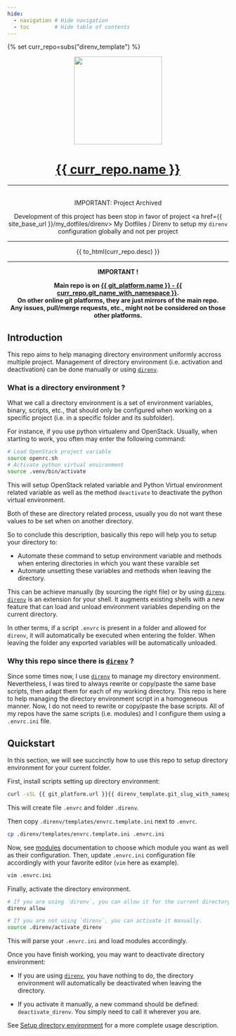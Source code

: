 ```yaml
---
hide:
  - navigation # Hide navigation
  - toc        # Hide table of contents
---
```


{% set curr_repo=subs("direnv_template") %}


<!-- BEGIN MKDOCS TEMPLATE -->
<!--
WARNING, DO NOT UPDATE CONTENT BETWEEN MKDOCS TEMPLATE TAG !
Modified content will be overwritten when updating
-->

<div align="center">

  <!-- Project Title -->
  <a href="{{ git_platform.url }}{{ curr_repo.git_slug_with_namespace }}">
    <img src="{{ curr_repo.logo }}" width="200px">
    <h1>{{ curr_repo.name }}</h1>
  </a>

<hr>

<br>
IMPORTANT: Project Archived

Development of this project has been stop in favor of project
<a href={{ site_base_url }}/my_dotfiles/direnv>
  My Dotfiles / Direnv</a>
to setup my `direnv` configuration globally and not per project
<br>

<hr>

{{ to_html(curr_repo.desc) }}

<hr>

  <b>
IMPORTANT !<br>

Main repo is on
<a href="{{ git_platform.url }}{{ curr_repo.git_slug_with_namespace }}">
  {{ git_platform.name }} - {{ curr_repo.git_name_with_namespace }}</a>.<br>
On other online git platforms, they are just mirrors of the main repo.<br>
Any issues, pull/merge requests, etc., might not be considered on those other
platforms.
  </b>

</div>

<!-- END MKDOCS TEMPLATE -->


## Introduction

This repo aims to help managing directory environment uniformly accross multiple
project. Management of directory environment (i.e. activation and deactivation)
can be done manually or using [`direnv`][direnv].

### What is a directory environment ?

What we call a directory environment is a set of environment variables, binary,
scripts, etc., that should only be configured when working on a specific
project (i.e. in a specific folder and its subfolder).

For instance, if you use python virtualenv and OpenStack. Usually, when
starting to work, you often may enter the following command:

```bash
# Load OpenStack project variable
source openrc.sh
# Activate python virtual environment
source .venv/bin/activate
```

This will setup OpenStack related variable and Python Virtual environment
related variable as well as the method `deactivate` to deactivate the python
virtual environment.

Both of these are directory related process, usually you do not want these values
to be set when on another directory.

So to conclude this description, basically this repo will help you to setup your
directory to:

  - Automate these command to setup environment variable and methods when
    entering directories in which you want these varaible set
  - Automate unsetting these variables and methods when leaving the directory.

This can be achieve manually (by sourcing the right file) or by using
[`direnv`][direnv]. [`direnv`][direnv] is an extension for your shell. It
augments existing shells with a new feature that can load and unload environment
variables depending on the current directory.

In other terms, if a script `.envrc` is present in a folder and allowed for
`direnv`, it will automatically be executed when entering the folder. When
leaving the folder any exported variables will be automatically unloaded.

### Why this repo since there is [`direnv`][direnv] ?

Since some times now, I use [`direnv`][direnv] to manage my directory environment.
Nevertheless, I was tired to always rewrite or copy/paste the same base scripts,
then adapt them for each of my working directory. This repo is here to help
managing the directory environment script in a homogeneous manner. Now, I do not
need to rewrite or copy/paste the base scripts. All of my repos have the same
scripts (i.e. modules) and I configure them using a `.envrc.ini` file.

## Quickstart

In this section, we will see succinctly how  to use this repo to setup directory
environment for your current folder.

First, install scripts setting up directory environment:

```bash
curl -sSL {{ git_platform.url }}{{ direnv_template.git_slug_with_namespace }}/-/raw/master/setup.sh | bash -
```

This will create file `.envrc` and folder `.direnv`.

Then copy `.direnv/templates/envrc.template.ini` next to `.envrc`.

```bash
cp .direnv/templates/envrc.template.ini .envrc.ini
```

Now, see [modules][modules] documentation to choose which module you want as
well as their configuration. Then, update `.envrc.ini` configuration file
accordingly with your favorite editor (`vim` here as example).

```bash
vim .envrc.ini
```

Finally, activate the directory environment.

```bash
# If you are using `direnv`, you can allow it for the current directory
direnv allow

# If you are not using `direnv`, you can activate it manually.
source .direnv/activate_direnv
```

This will parse your `.envrc.ini` and load modules accordingly.

Once you have finish working, you may want to deactivate directory environment:

  - If you are using [`direnv`][direnv], you have nothing to do, the directory
    environment will automatically be deactivated when leaving the directory.

  - If you activate it manually, a new command should be defined:
    `deactivate_direnv`. You simply need to call it wherever you are.

See [Setup directory environment][setup_directory_environment] for a more complete usage description.

[modules]: modules/index.md
[setup_directory_environment]: ./setup/index.md

<!-- URL used in mulitple section -->
[direnv]: https://direnv.net
